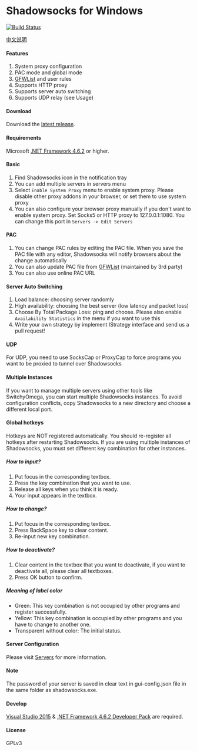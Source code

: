 Shadowsocks for Windows
=======================

[![Build Status]][Appveyor]

[中文说明]

#### Features

1. System proxy configuration
2. PAC mode and global mode
3. [GFWList] and user rules
4. Supports HTTP proxy
5. Supports server auto switching
6. Supports UDP relay (see Usage)

#### Download

Download the [latest release].

#### Requirements

Microsoft [.NET Framework 4.6.2] or higher. 

#### Basic

1. Find Shadowsocks icon in the notification tray
2. You can add multiple servers in servers menu
3. Select `Enable System Proxy` menu to enable system proxy. Please disable other
proxy addons in your browser, or set them to use system proxy
4. You can also configure your browser proxy manually if you don't want to enable
system proxy. Set Socks5 or HTTP proxy to 127.0.0.1:1080. You can change this
port in `Servers -> Edit Servers`

#### PAC

1. You can change PAC rules by editing the PAC file. When you save the PAC file
with any editor, Shadowsocks will notify browsers about the change automatically
2. You can also update PAC file from [GFWList] \(maintained by 3rd party)
3. You can also use online PAC URL

#### Server Auto Switching

1. Load balance: choosing server randomly
2. High availability: choosing the best server (low latency and packet loss)
3. Choose By Total Package Loss: ping and choose. Please also enable
   `Availability Statistics` in the menu if you want to use this
4. Write your own strategy by implement IStrategy interface and send us a pull request!

#### UDP

For UDP, you need to use SocksCap or ProxyCap to force programs you want
to be proxied to tunnel over Shadowsocks

#### Multiple Instances

If you want to manage multiple servers using other tools like SwitchyOmega,
you can start multiple Shadowsocks instances. To avoid configuration conflicts,
copy Shadowsocks to a new directory and choose a different local port.

#### Global hotkeys

Hotkeys are NOT registered automatically. You should re-register all hotkeys after
restarting Shadowsocks. If you are using multiple instances of Shadowsocks,
you must set different key combination for other instances.

##### How to input?

1. Put focus in the corresponding textbox.
2. Press the key combination that you want to use.
3. Release all keys when you think it is ready.
4. Your input appears in the textbox.

##### How to change?

1. Put focus in the corresponding textbox.
2. Press BackSpace key to clear content.
3. Re-input new key combination.

##### How to deactivate?

1. Clear content in the textbox that you want to deactivate,
if you want to deactivate all, please clear all textboxes.
2. Press OK button to confirm.

##### Meaning of label color

- Green: This key combination is not occupied by other programs and register successfully.
- Yellow: This key combination is occupied by other programs and you have to change to another one.
- Transparent without color: The initial status.

#### Server Configuration

Please visit [Servers] for more information.

#### Note

The password of your server is saved in clear text in gui-config.json file in the same folder as shadowsocks.exe. 

#### Develop

[Visual Studio 2015] & [.NET Framework 4.6.2 Developer Pack] are required.

#### License

GPLv3


[Appveyor]:       https://ci.appveyor.com/project/wongsyrone/shadowsocks-windows-yqdou
[Build Status]:   https://ci.appveyor.com/api/projects/status/yieb7lo96irmuc28/branch/master?svg=true
[latest release]: https://github.com/shadowsocks/shadowsocks-csharp/releases
[GFWList]:        https://github.com/gfwlist/gfwlist
[Servers]:        https://github.com/shadowsocks/shadowsocks/wiki/Ports-and-Clients#linux--server-side
[中文说明]:       https://github.com/shadowsocks/shadowsocks-windows/wiki/Shadowsocks-Windows-%E4%BD%BF%E7%94%A8%E8%AF%B4%E6%98%8E
[.NET Framework 4.6.2]: https://www.microsoft.com/en-US/download/details.aspx?id=53344
[Visual Studio 2015]: https://www.visualstudio.com/downloads/
[.NET Framework 4.6.2 Developer Pack]: https://www.microsoft.com/download/details.aspx?id=53321
